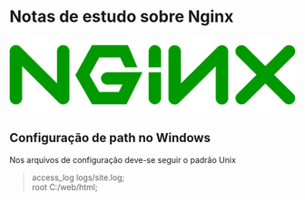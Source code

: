 # Notas de estudo sobre Nginx

![Nginx](./images/nginx.png)

## Configuração de path no **Windows**

Nos arquivos de configuração deve-se seguir o padrão Unix

> access_log logs/site.log; <br>
> root C:/web/html;

